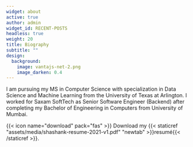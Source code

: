 ```yaml
---
widget: about
active: true
author: admin
widget_id: RECENT-POSTS
headless: true
weight: 20
title: Biography
subtitle: ""
design:
  background:
    image: vantajs-net-2.png
    image_darken: 0.4
---
```

I am pursuing my MS in Computer Science with specialization in Data Science and Machine Learning from the University of Texas at Arlington. I worked for Saxam SoftTech as Senior Software Engineer (Backend) after completing my Bachelor of Engineering in Computers from University of Mumbai. 

{{< icon name="download" pack="fas" >}} Download my {{< staticref "assets/media/shashank-resume-2021-v1.pdf" "newtab" >}}resumé{{< /staticref >}}.